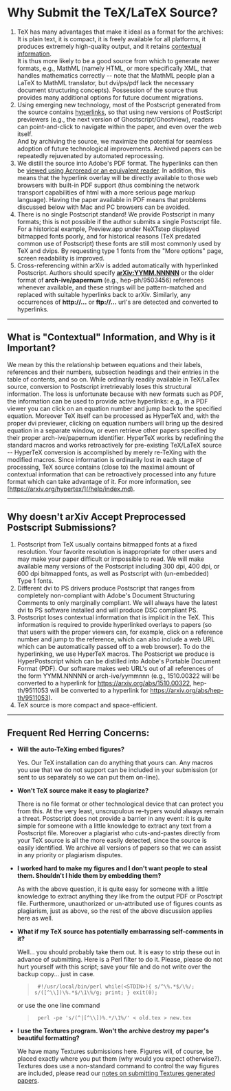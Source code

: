 # Why Submit the TeX/LaTeX Source?

1.  TeX has many advantages that make it ideal as a format for the
    archives: It is plain text, it is compact, it is freely available
    for all platforms, it produces extremely high-quality output, and it
    retains [contextual information](#contextual).  
    It is thus more likely to be a good source from which to generate
    newer formats, e.g., MathML (namely HTML, or more specifically XML,
    that handles mathematics correctly -- note that the MathML people
    plan a LaTeX to MathML translator, but dvi/ps/pdf lack the necessary
    document structuring concepts). Possession of the source thus
    provides many additional options for future document migrations.
2.  Using emerging new technology, most of the Postscript generated from
    the source contains [hyperlinks](/help/index.md), so that using new
    versions of PostScript previewers (e.g., the next version of
    Ghostscript/Ghostview), readers can point-and-click to navigate
    within the paper, and even over the web itself.  
    And by archiving the source, we maximize the potential for seamless
    adoption of future technological improvements. Archived papers can
    be repeatedly rejuvenated by automated reprocessing.
3.  We distill the source into Adobe's PDF format. The hyperlinks can
    then be [viewed using Acroread or an equivalent reader](/help/pdf.md).
    In addition, this means that the hyperlink overlay will be directly
    available to those web browsers with built-in PDF support (thus
    combining the network transport capabilities of html with a more
    serious page markup language). Having the paper available in PDF
    means that problems discussed below with Mac and PC browsers can be
    avoided.
4.  There is no single Postscript standard\! We provide Postscript in
    many formats; this is not possible if the author submits a single
    Postscript file. For a historical example, Preview.app under
    NeXTstep displayed bitmapped fonts poorly, and for historical
    reasons (TeX predated common use of Postscript) these fonts are
    still most commonly used by TeX and dvips. By requesting type 1
    fonts from the "More options" page, screen readability is improved.
5.  Cross-referencing within arXiv is added automatically with
    hyperlinked Postscript. Authors should specify
    [**arXiv:YYMM.NNNNN**](None) or the older format
    of **arch-ive/papernum** (e.g., hep-ph/9503456) references whenever
    available, and these strings will be pattern-matched and replaced
    with suitable hyperlinks back to arXiv. Similarly, any occurrences
    of **http://...** or **ftp://...** url's are detected and converted
    to hyperlinks.

-----

<span id="contextual"></span>

## What is "Contextual" Information, and Why is it Important?

We mean by this the relationship between equations and their labels,
references and their numbers, subsection headings and their entries in
the table of contents, and so on. While ordinarily readily available in
TeX/LaTex source, conversion to Postscript irretrievably loses this
structural information. The loss is unfortunate because with new formats
such as PDF, the information can be used to provide active hyperlinks:
e.g., in a PDF viewer you can click on an equation number and jump back
to the specified equation. Moreover TeX itself can be processed as
HyperTeX and, with the proper dvi previewer, clicking on equation
numbers will bring up the desired equation in a separate window, or even
retrieve other papers specified by their proper arch-ive/papernum
identifier. HyperTeX works by redefining the standard macros and works
retroactively for pre-existing TeX/LaTeX source -- HyperTeX conversion
is accomplished by merely re-TeXing with the modified macros. Since
information is ordinarily lost in each stage of processing, TeX source
contains (close to) the maximal amount of contextual information that
can be retroactively processed into any future format which can take
advantage of it. For more information, see
[https://arxiv.org/hypertex/](/help/index.md).

-----

## Why doesn't arXiv Accept Preprocessed Postscript Submissions?

1.  Postscript from TeX usually contains bitmapped fonts at a fixed
    resolution. Your favorite resolution is inappropriate for other
    users and may make your paper difficult or impossible to read. We
    will make available many versions of the Postscript including 300
    dpi, 400 dpi, or 600 dpi bitmapped fonts, as well as Postscript with
    (un-embedded) Type 1 fonts.
2.  Different dvi to PS drivers produce Postscript that ranges from
    completely non-compliant with Adobe's Document Structuring Comments
    to only marginally compliant. We will always have the latest dvi to
    PS software installed and will produce DSC compliant PS.
3.  Postscript loses contextual information that is implicit in the TeX.
    This information is required to provide hyperlinked overlays to
    papers (so that users with the proper viewers can, for example,
    click on a reference number and jump to the reference, which can
    also include a web URL which can be automatically passed off to a
    web browser). To do the hyperlinking, we use HyperTeX macros. The
    Postscript we produce is HyperPostscript which can be distilled into
    Adobe's Portable Document Format (PDF). Our software makes web URL's
    out of all references of the form YYMM.NNNNN or arch-ive/yymmnnn
    (e.g., 1510.00322 will be converted to a hyperlink for
    https://arxiv.org/abs/1510.00322, hep-th/9511053 will be converted
    to a hyperlink for https://arxiv.org/abs/hep-th/9511053).
4.  TeX source is more compact and space-efficient.

-----

## Frequent Red Herring Concerns:

  - **Will the auto-TeXing embed figures?**
    
    Yes. Our TeX installation can do anything that yours can. Any macros
    you use that we do not support can be included in your submission
    (or sent to us separately so we can put them on-line).

  - **Won't TeX source make it easy to plagiarize?**
    
    There is no file format or other technological device that can
    protect you from this. At the very least, unscrupulous re-typers
    would always remain a threat. Postscript does not provide a barrier
    in any event: it is quite simple for someone with a little knowledge
    to extract any text from a Postscript file. Moreover a plagiarist
    who cuts-and-pastes directly from your TeX source is all the more
    easily detected, since the source is easily identified. We archive
    all versions of papers so that we can assist in any priority or
    plagiarism disputes.

  - **I worked hard to make my figures and I don't want people to steal
    them. Shouldn't I hide them by embedding them?**
    
    As with the above question, it is quite easy for someone with a
    little knowledge to extract anything they like from the output PDF
    or Posctript file. Furthermore, unauthorized or un-attributed use of
    figures counts as plagiarism, just as above, so the rest of the
    above discussion applies here as well.

  - **What if my TeX source has potentially embarrassing self-comments
    in it?**
    
    Well... you should probably take them out. It is easy to strip these
    out in advance of submitting. Here is a Perl filter to do it.
    Please, please do not hurt yourself with this script; save your file
    and do not write over the backup copy... just in case.
    
    > ` #!/usr/local/bin/perl while(<STDIN>){ s/^\%.*$/\%/;
    > s/([^\\])\%.*$/\1\%/g; print; } exit(0);`
    
    or use the one line command
    
    > ` perl -pe 's/(^|[^\\])%.*/\1%/' < old.tex > new.tex`

  - **I use the Textures program. Won't the archive destroy my paper's
    beautiful formatting?**
    
    We have many Textures submissions here. Figures will, of course, be
    placed exactly where you put them (why would you expect otherwise?).
    Textures does use a non-standard command to control the way figures
    are included, please read our [notes on submitting Textures
    generated papers](/help/faq/textures.md).

